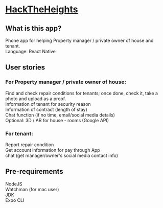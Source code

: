 # [HackTheHeights](http://hacktheheights.com/)   

## What is this app?    
Phone app for helping Property manager / private owner of house and tenant.    
Language: React Native     

## User stories   
### For Property manager / private owner of house:    
Find and check repair conditions for tenants; once done, check it, take a photo and upload as a proof.     
Information of tenant for security reason     
Information of contract (length of stay)    
Chat function (if no time, email/social media details)    
Optional: 3D / AR for house - rooms (Google API)     

### For tenant:     
Report repair condition     
Get account information for pay through App    
chat (get manager/owner's social media contact info)    

## Pre-requirements    
NodeJS     
Watchman (for mac user)    
JDK    
Expo CLI     




